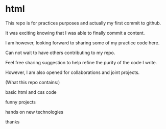# html

This repo is for practices purposes and actually my first commit to github.

It was exciting knowing that I was able to finally commit a content.

I am however, looking forward to sharing some of my practice code here.

Can not wait to have others contributing to my repo.

Feel free sharing suggestion to help refine the purity of the code I write.

 However, I am also opened for collaborations and joint projects.
 
 (What this repo contains:)
 
 basic html and css code 
 
 funny projects
 
 hands on new technologies 
 
thanks 

